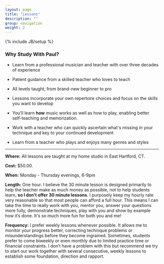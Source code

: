 ```yaml
---
layout: page
title: "Lessons"
description: ""
group: navigation
weight: 2
---
```

{% include JB/setup %}

### Why Study With Paul?

* Learn from a professional musician and teacher with over three decades of experience

* Patient guidance from a skilled teacher who loves to teach

* All levels taught, from brand-new beginner to pro

* Lessons incorporate your own repertoire choices and focus on the skills you want to develop

* You’ll learn <strong>how</strong> music works as well as how to play, enabling better self-teaching and memorization.

* Work with a teacher who can quickly ascertain what's missing in your technique and key to your continued development

* Learn from a teacher who plays and enjoys many genres and styles

<hr/>

**Where:** All lessons are taught at my home studio in East Hartford, CT.

**Cost:**	 $50.00.

**When:**  Monday - Thursday evenings, 6-9pm

**Length:**  One hour. I believe the 30 minute lesson is designed primarily to help the teacher make as much money as possible, not to help students learn, **so I don’t offer 30 minute lessons**. I purposely keep my hourly rate very reasonable so that most people can afford a full hour. This means I can take the time to really work with you, mentor you, answer your questions more fully, demonstrate techniques, play with you and show by example how it’s done. It's so much more fun for both you and me!

**Frequency:**   I prefer weekly lessons whenever possible. It allows me to monitor your progress better, correcting technique problems or misunderstandings before they become ingrained. Sometimes, students prefer to come biweekly or even monthly due to limited practice time or financial constraints. I don’t have a problem with this but recommend we try to start our work together with several consecutive, weekly lessons to establish some foundation, direction and rapport.


